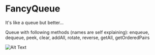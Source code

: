 # FancyQueue
It's like a queue but better...




Queue with following methods (names are self explaining): enqueue, dequeue, peek, clear, addAll, rotate, reverse, getAll, getOrderedPairs



![Alt Text](https://media.giphy.com/media/vFKqnCdLPNOKc/giphy.gif)

